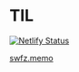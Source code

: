 # TIL

[![Netlify Status](https://api.netlify.com/api/v1/badges/093201f3-8122-4750-8d22-b273304d12e4/deploy-status)](https://app.netlify.com/sites/boring-lovelace-5e047b/deploys)

[swfz.memo](https://til.swfz.io)
